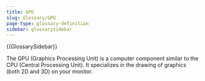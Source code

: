 ```yaml
---
title: GPU
slug: Glossary/GPU
page-type: glossary-definition
sidebar: glossarysidebar
---
```


{{GlossarySidebar}}

The GPU (Graphics Processing Unit) is a computer component similar to the CPU (Central Processing Unit). It specializes in the drawing of graphics (both 2D and 3D) on your monitor.

